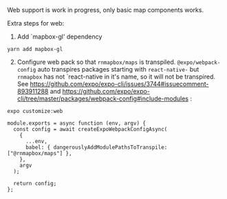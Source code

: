 Web support is work in progress, only basic map components works.

Extra steps for web:
1. Add `mapbox-gl' dependency
```
yarn add mapbox-gl
```

2. Configure web pack so that `rnmapbox/maps` is transpiled. `@expo/webpack-config` auto transpires packages starting with `react-native-` but `rnmapbox` has not `react-native in it's name, so it will not be transpired. See https://github.com/expo/expo-cli/issues/3744#issuecomment-893911288 and https://github.com/expo/expo-cli/tree/master/packages/webpack-config#include-modules : 
```
expo customize:web

module.exports = async function (env, argv) {
  const config = await createExpoWebpackConfigAsync(
    {
      ...env,
      babel: { dangerouslyAddModulePathsToTranspile: ["@rnmapbox/maps"] },
    },
    argv
  );
  
  return config;
};

```
